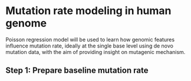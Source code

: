 # Mutation rate modeling in human genome 

Poisson regression model will be used to learn how genomic features influence mutation rate, ideally at the single base level using de novo mutation data, with the aim of providing insight on mutagenic mechanism. 

## Step 1: Prepare baseline mutation rate 

